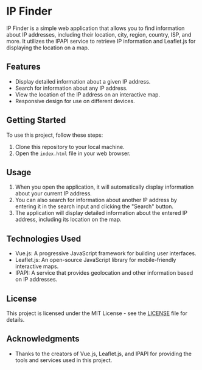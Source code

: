 # IP Finder

IP Finder is a simple web application that allows you to find information about IP addresses, including their location, city, region, country, ISP, and more. It utilizes the IPAPI service to retrieve IP information and Leaflet.js for displaying the location on a map.

## Features

- Display detailed information about a given IP address.
- Search for information about any IP address.
- View the location of the IP address on an interactive map.
- Responsive design for use on different devices.

## Getting Started

To use this project, follow these steps:

1. Clone this repository to your local machine.
2. Open the `index.html` file in your web browser.

## Usage

1. When you open the application, it will automatically display information about your current IP address.
2. You can also search for information about another IP address by entering it in the search input and clicking the "Search" button.
3. The application will display detailed information about the entered IP address, including its location on the map.

## Technologies Used

- Vue.js: A progressive JavaScript framework for building user interfaces.
- Leaflet.js: An open-source JavaScript library for mobile-friendly interactive maps.
- IPAPI: A service that provides geolocation and other information based on IP addresses.

## License

This project is licensed under the MIT License - see the [LICENSE](LICENSE) file for details.

## Acknowledgments

- Thanks to the creators of Vue.js, Leaflet.js, and IPAPI for providing the tools and services used in this project.
